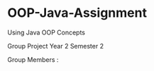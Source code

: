 # OOP-Java-Assignment

Using Java OOP Concepts 

Group Project
Year 2 Semester 2

Group Members : <br>
